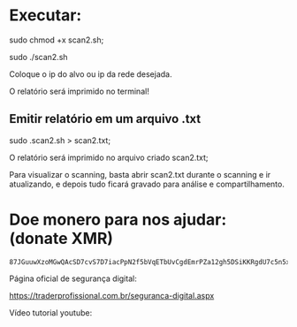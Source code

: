 # Executar:

sudo chmod +x scan2.sh;

sudo ./scan2.sh


Coloque o ip do alvo ou ip da rede desejada.

O relatório será imprimido no terminal!


## Emitir relatório em um arquivo .txt

sudo .scan2.sh > scan2.txt;

O relatório será imprimido no arquivo criado scan2.txt;

Para visualizar o scanning, basta abrir scan2.txt durante o scanning e ir atualizando, e depois tudo ficará gravado para análise e compartilhamento.

# Doe monero para nos ajudar: (donate XMR)

    87JGuuwXzoMGwQAcSD7cvS7D7iacPpN2f5bVqETbUvCgdEmrPZa12gh5DSiKKRgdU7c5n5x1UvZLj8PQ7AAJSso5CQxgjak



Página oficial de segurança digital:

https://traderprofissional.com.br/seguranca-digital.aspx

Vídeo tutorial youtube:


